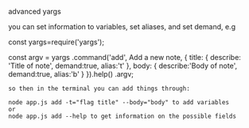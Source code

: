 advanced yargs

you can set information to variables, set aliases,
and set demand, e.g

const yargs=require('yargs');

const argv = yargs
    .command('add', Add a new note, {
        title: {
            describe: 'Title of note',
            demand:true,
            alias:'t'
        },
        body: {
            describe:'Body of note',
            demand:true,
            alias:'b'
        }
    }).help()
    .argv;

    so then in the terminal you can add things through: 
    
    node app.js add -t="flag title" --body="body" to add variables
    or
    node app.js add --help to get information on the possible fields

